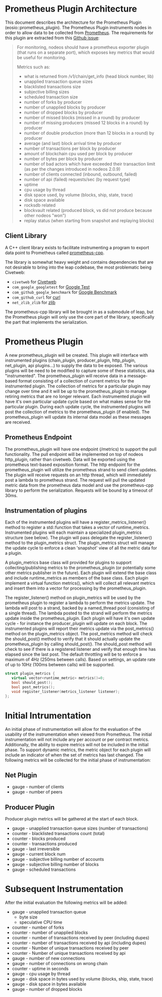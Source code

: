 # Prometheus Plugin Architecture

This document describes the architecture for the Prometheus Plugin (eosio::prometheus_plugin).  The Prometheus Plugin instruments nodes in order to allow
data to be collected from [Prometheus](https://prometheus.io/).  The requirements for this plugin are extracted from this [Github issue](https://github.com/eosnetworkfoundation/mandel/issues/67):

> For monitoring, nodeos should have a prometheus exporter plugin (that runs on a separate port), which exposes key metrics that would be useful for monitoring.
>
> Metrics such as:
>
> - what is returned from /v1/chain/get_info (head block number, lib)
> - unapplied transaction queue sizes
> - blacklisted transactions size
> - subjective billing sizes
> - scheduled transaction size
> - number of forks by producer
> - number of unapplied blocks by producer
> - number of dropped blocks by producer
> - number of missed blocks (missed in a round) by producer
> - number of missing producers (missed 12 blocks in a round) by producer
> - number of double production (more than 12 blocks in a round) by producer
> - average (and last) block arrival time by producer
> - number of transactions per block by producer
> - amount of blockchain cpu used per block by producer
> - number of bytes per block by producer
> - number of bad actors which have exceeded their transaction limit (as per the changes introduced in nodeos 2.0.9)
> - number of clients connected (inbound, outbound, failed)
> - number of api (failed) requests/sec (by request type)
> - uptime
> - cpu usage by thread
> - disk space used, by volume (blocks, ship, state, trace)
> - disk space available
> - rocksdb related
> - blockvault related (produced block, vs did not produce because other nodeos "won")
> - replay status (when starting from snapshot and replaying blocks)


## Client Library

A C++ client library exists to facilitate instrumenting a program to export data point to Prometheus called [prometheus-cpp](https://github.com/jupp0r/prometheus-cpp).

The library is somewhat heavy weight and contains dependencies that are not desirable to bring into the leap codebase, the most problematic being Civetweb:

* `civetweb` for [Civetweb](https://github.com/civetweb/civetweb)
* `com_google_googletest` for [Google Test](https://github.com/google/googletest)
* `com_github_google_benchmark` for [Google Benchmark](https://github.com/google/benchmark)
* `com_github_curl` for [curl](https://curl.haxx.se/)
* `net_zlib_zlib` for [zlib](http://www.zlib.net/)

The prometheus-cpp library will be brought in as a submodule of leap, but the Prometheus plugin will only use the core part of the library, specifically the part that implements the serialization. 

# Prometheus Plugin

A new prometheus_plugin will be created.  This plugin will interface with instrumented plugins (chain_plugin, producer_plugin, http_plugin, net_plugin, api plugins...) to supply the data to be exposed.  The various plugins will be need to be modified to capture some of these statistics, aka "instrumented". 
The prometheus_plugin will receive data in a message-based format consisting of a collection of current metrics for the instrumented plugin.  The collection of metrics for a particular plugin may change over time and it will be up to the prometheus_plugin to manage retiring metrics that are no longer relevant.  Each instrumented
plugin will have it's own particular update cycle based on what makes sense for the particular plugin.  During each update cycle, the instrumented plugins will post the collection of metrics to the prometheus_plugin (if enabled).  The prometheus_plugin will
update its internal data model as these messages are received.

## Prometheus Endpoint
The prometheus_plugin will have one endpoint (/metrics) to support the pull functionality. The pull endpoint will be implemented on top of nodeos http_plugin, rather than civetweb.
Data will be exported using the prometheus text-based exposition format.
The http endpoint for the prometheus_plugin will utilize the prometheus strand to send client updates.  The plugin will receive requests on an http thread, which will immediately post a lambda to prometheus strand.  The request will pull the
updated metric data from the prometheus data model and use the prometheus-cpp library to perform the serialization.  Requests will be bound by a timeout of 30ms.

## Instrumentation of plugins

Each of the instrumented plugins will have a register_metrics_listener() method to register a std::function that takes a vector of runtime_metrics.  Instrumented plugins will each maintain a specialized plugin_metrics structure (see below).  The plugin will pass delegate the register_listener() method to the plugin_metrics struct. The plugin_metrics struct will manage the update cycle
to enforce a clean 'snapshot' view of all the metric data for a plugin.

A plugin_metrics base class will provided for plugins to support collecting/publishing metrics to the prometheus_plugin (or potentially some other metrics publisher in the future). Each plugin will extend the base class and include runtime_metrics as members of the base class.
Each plugin implement a virtual function metrics(), which will collect all relevant metrics and insert them into a vector for processing by the prometheus_plugin.

The register_listener() method on plugin_metrics will be used by the prometheus plugin to register a lambda to perform the metrics update.
The lambda will post to a strand, backed by a named_thread pool (consisting of a single thread).  The lambda posted to the strand will perform the metrics update inside the prometheus_plugin.
Each plugin will have it's own update cycle - for instance the producer_plugin will update on each block.  The instrumented plugins will report their metrics update via the post_metrics() method on the plugin_metrics object.
The post_metrics method will check the should_post() method to verify that it should actually update the prometheus_plugin by calling should_post().  The should_post method will check to see if there is a registered listener and verify that enough time has elapsed since
the last post.  The default throttling will be to enforce a maximum of 4Hz (250ms between calls).  Based on settings, an update rate of up to 10Hz (100ms between calls) will be supported.

```C++
struct plugin_metrics {
   virtual vector<runtime_metric> metrics()=0;
   bool should_post();
   bool post_metrics();
   void register_listener(metrics_listener listener);
};
```

# Initial Intrumentation
An initial phase of instrumentation will allow for the evaluation of the usability of the instrumentation when viewed from Prometheus.  The initial instrumentation will not include any per account or per contract metrics.  Additionally, the ability to expire metrics will not be included in the initial phase. To support dynamic metrics, the metric object for each plugin will include an indicator of when the set of metrics has last changed.  The following metrics will be collected for the initial phase of instrumentation:

## Net Plugin
* gauge - number of clients
* gauge - number of peers
 
## Producer Plugin

Producer plugin metrics will be gathered at the start of each block.

* gauge - unapplied transaction queue sizes (number of transactions)
* counter - blacklisted transactions count (total)
* counter - blocks produced
* counter - transactions produced
* gauge - last irreversible
* gauge - current block num
* gauge - subjective billing number of accounts
* gauge - subjective billing number of blocks
* gauge - scheduled transactions
 
# Subsequent Instrumentation
After the initial evaluation the following metrics will be added:

* gauge - unapplied transaction queue
  * byte size
  * speculative CPU time
* counter - number of forks
* counter - number of unapplied blocks
* counter - number of transactions received by peer (including dupes) 
* counter - number of transactions received by api (including dupes)
* counter - Number of unique transactions received by peer 
* counter - Number of unique transactions received by api 
* gauge - number of new connections 
* gauge - number of connections on wrong chain
* counter - uptime in seconds
* gauge - cpu usage by thread
* gauge - disk space in bytes used by volume (blocks, ship, state, trace)
* gauge - disk space in bytes available
* gauge - number of dropped blocks
 

